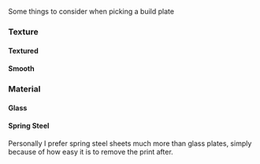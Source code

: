 Some things to consider when picking a build plate

### Texture
#### Textured
#### Smooth

### Material
#### Glass
#### Spring Steel
Personally I prefer spring steel sheets much more than glass plates, simply because of how easy it is to remove the print after.



